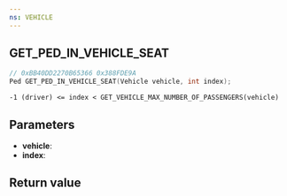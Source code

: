 ```yaml
---
ns: VEHICLE
---
```

## GET_PED_IN_VEHICLE_SEAT

```c
// 0xBB40DD2270B65366 0x388FDE9A
Ped GET_PED_IN_VEHICLE_SEAT(Vehicle vehicle, int index);
```

```
-1 (driver) <= index < GET_VEHICLE_MAX_NUMBER_OF_PASSENGERS(vehicle)  
```

## Parameters
* **vehicle**: 
* **index**: 

## Return value

